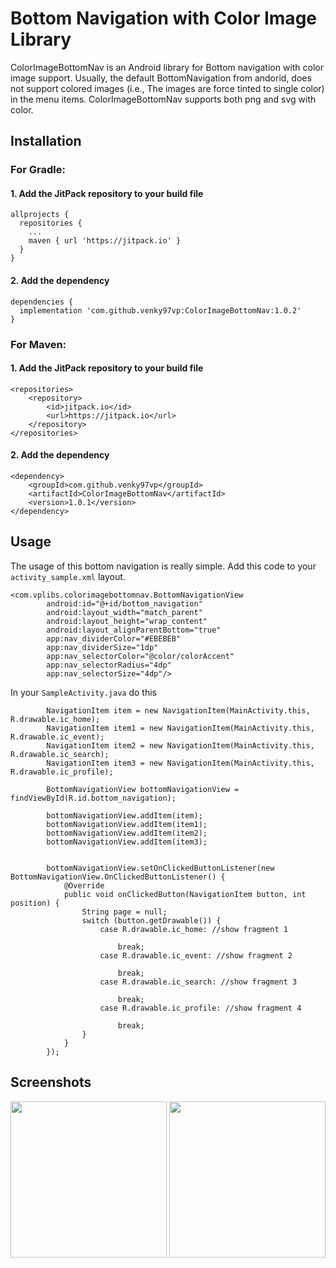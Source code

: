 # Bottom Navigation with Color Image Library
ColorImageBottomNav is an Android library for Bottom navigation with color image support. Usually, the default BottomNavigation from andorid, does not support colored images (i.e., The images are force tinted to single color) in the menu items. ColorImageBottomNav supports both png and svg with color.

## Installation
### For Gradle:
#### 1. Add the JitPack repository to your build file
```
allprojects {
  repositories {
    ...
    maven { url 'https://jitpack.io' }
  }
}
```  
#### 2. Add the dependency
```
dependencies {
  implementation 'com.github.venky97vp:ColorImageBottomNav:1.0.2'
}
```

### For Maven:
#### 1. Add the JitPack repository to your build file
```
<repositories>
	<repository>
		<id>jitpack.io</id>
		<url>https://jitpack.io</url>
	</repository>
</repositories>
```
#### 2. Add the dependency
```
<dependency>
	<groupId>com.github.venky97vp</groupId>
	<artifactId>ColorImageBottomNav</artifactId>
	<version>1.0.1</version>
</dependency>
```
  
## Usage
The usage of this bottom navigation is really simple. Add this code to your `activity_sample.xml` layout. 
```
<com.vplibs.colorimagebottomnav.BottomNavigationView
        android:id="@+id/bottom_navigation"
        android:layout_width="match_parent"
        android:layout_height="wrap_content"
        android:layout_alignParentBottom="true"
        app:nav_dividerColor="#EBEBEB"
        app:nav_dividerSize="1dp"
        app:nav_selectorColor="@color/colorAccent"
        app:nav_selectorRadius="4dp"
        app:nav_selectorSize="4dp"/>
```

In your `SampleActivity.java` do this
```
        NavigationItem item = new NavigationItem(MainActivity.this, R.drawable.ic_home);
        NavigationItem item1 = new NavigationItem(MainActivity.this, R.drawable.ic_event);
        NavigationItem item2 = new NavigationItem(MainActivity.this, R.drawable.ic_search);
        NavigationItem item3 = new NavigationItem(MainActivity.this, R.drawable.ic_profile);

        BottomNavigationView bottomNavigationView = findViewById(R.id.bottom_navigation);

        bottomNavigationView.addItem(item);
        bottomNavigationView.addItem(item1);
        bottomNavigationView.addItem(item2);
        bottomNavigationView.addItem(item3);


        bottomNavigationView.setOnClickedButtonListener(new BottomNavigationView.OnClickedButtonListener() {
            @Override
            public void onClickedButton(NavigationItem button, int position) {
                String page = null;
                switch (button.getDrawable()) {
                    case R.drawable.ic_home: //show fragment 1
                        
                        break;
                    case R.drawable.ic_event: //show fragment 2
                       
                        break;
                    case R.drawable.ic_search: //show fragment 3
                        
                        break;
                    case R.drawable.ic_profile: //show fragment 4
                        
                        break;
                }
            }
        });
```
        
## Screenshots
<img src="https://raw.github.com/venky97vp/ColorImageBottomNav/master/images/img1.png" width="250"> <img src="https://raw.github.com/venky97vp/ColorImageBottomNav/master/images/img2.png" width="250">
